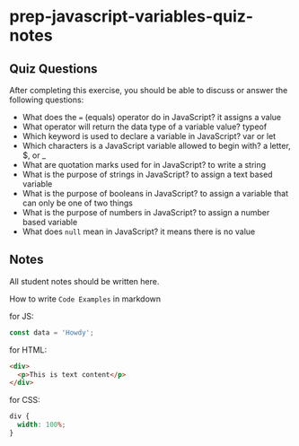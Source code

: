 # prep-javascript-variables-quiz-notes

## Quiz Questions

After completing this exercise, you should be able to discuss or answer the following questions:

- What does the `=` (equals) operator do in JavaScript?
  it assigns a value
- What operator will return the data type of a variable value?
  typeof
- Which keyword is used to declare a variable in JavaScript?
  var or let
- Which characters is a JavaScript variable allowed to begin with?
  a letter, $, or \_
- What are quotation marks used for in JavaScript?
  to write a string
- What is the purpose of strings in JavaScript?
  to assign a text based variable
- What is the purpose of booleans in JavaScript?
  to assign a variable that can only be one of two things
- What is the purpose of numbers in JavaScript?
  to assign a number based variable
- What does `null` mean in JavaScript?
  it means there is no value

## Notes

All student notes should be written here.

How to write `Code Examples` in markdown

for JS:

```javascript
const data = 'Howdy';
```

for HTML:

```html
<div>
  <p>This is text content</p>
</div>
```

for CSS:

```css
div {
  width: 100%;
}
```

